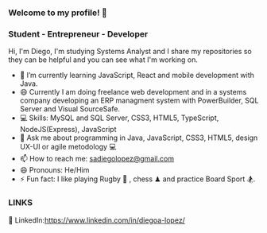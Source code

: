 ### Welcome to my profile! 👋
### Student - Entrepreneur - Developer

Hi, I'm Diego, I'm studying Systems Analyst and I share my repositories so they can be helpful and you can see what I'm working on. 

- 🌱 I’m currently learning JavaScript, React and mobile development with Java.
- 😄 Currently I am doing freelance web development and in a systems company developing an ERP managment system with PowerBuilder, SQL Server and Visual SourceSafe.
- 💻 Skills: MySQL and SQL Server, CSS3, HTML5, TypeScript, NodeJS(Express), JavaScript
- 💬 Ask me about programming in Java, JavaScript, CSS3, HTML5, design UX-UI or agile metodology 💻
- 📫 How to reach me: sadiegolopez@gmail.com 
- 😄 Pronouns: He/Him
- ⚡ Fun fact: I like playing Rugby 🏉 , chess ♟ and practice Board Sport 🏂.



### LINKS 

🔗 LinkedIn:https://www.linkedin.com/in/diegoa-lopez/


